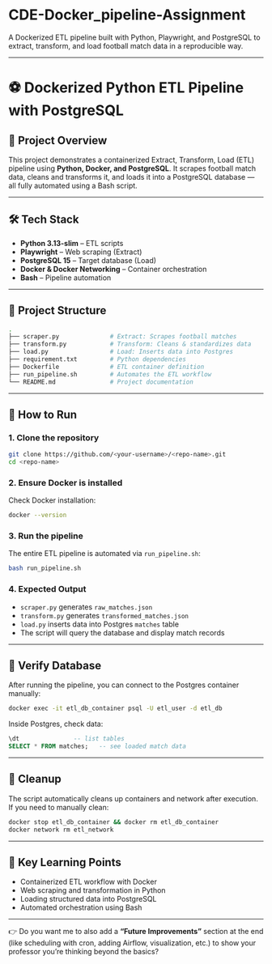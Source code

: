 # CDE-Docker_pipeline-Assignment
A Dockerized ETL pipeline built with Python, Playwright, and PostgreSQL to extract, transform, and load football match data in a reproducible way.

---

# ⚽ Dockerized Python ETL Pipeline with PostgreSQL

## 📌 Project Overview

This project demonstrates a containerized Extract, Transform, Load (ETL) pipeline using **Python, Docker, and PostgreSQL**.
It scrapes football match data, cleans and transforms it, and loads it into a PostgreSQL database — all fully automated using a Bash script.

---

## 🛠️ Tech Stack

* **Python 3.13-slim** – ETL scripts
* **Playwright** – Web scraping (Extract)
* **PostgreSQL 15** – Target database (Load)
* **Docker & Docker Networking** – Container orchestration
* **Bash** – Pipeline automation

---

## 📂 Project Structure

```bash
.
├── scraper.py              # Extract: Scrapes football matches
├── transform.py            # Transform: Cleans & standardizes data
├── load.py                 # Load: Inserts data into Postgres
├── requirement.txt         # Python dependencies
├── Dockerfile              # ETL container definition
├── run_pipeline.sh         # Automates the ETL workflow
└── README.md               # Project documentation
```

---

## 🚀 How to Run

### 1. Clone the repository

```bash
git clone https://github.com/<your-username>/<repo-name>.git
cd <repo-name>
```

### 2. Ensure Docker is installed

Check Docker installation:

```bash
docker --version
```

### 3. Run the pipeline

The entire ETL pipeline is automated via `run_pipeline.sh`:

```bash
bash run_pipeline.sh
```

### 4. Expected Output

* `scraper.py` generates `raw_matches.json`
* `transform.py` generates `transformed_matches.json`
* `load.py` inserts data into Postgres `matches` table
* The script will query the database and display match records

---

## 🧪 Verify Database

After running the pipeline, you can connect to the Postgres container manually:

```bash
docker exec -it etl_db_container psql -U etl_user -d etl_db
```

Inside Postgres, check data:

```sql
\dt               -- list tables
SELECT * FROM matches;   -- see loaded match data
```

---

## 🧹 Cleanup

The script automatically cleans up containers and network after execution.
If you need to manually clean:

```bash
docker stop etl_db_container && docker rm etl_db_container
docker network rm etl_network
```

---

## 📌 Key Learning Points

* Containerized ETL workflow with Docker
* Web scraping and transformation in Python
* Loading structured data into PostgreSQL
* Automated orchestration using Bash

---

👉 Do you want me to also add a **“Future Improvements”** section at the end (like scheduling with cron, adding Airflow, visualization, etc.) to show your professor you’re thinking beyond the basics?

